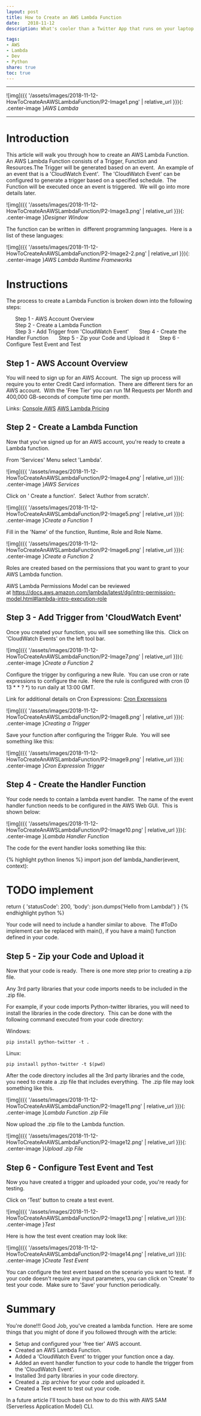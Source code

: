 ```yaml
---
layout: post
title: How to Create an AWS Lambda Function
date:   2018-11-12
description: What's cooler than a Twitter App that runs on your laptop and sends tweets?  A Twitter App that runs in the cloud and tweets based on a pre-defined schedule.  This article will not only save you money on your electricity bill, it will walk you through how to create a Lambda function.

tags:
- AWS
- Lambda
- Dev
- Python
share: true
toc: true
---
```


---

![img]({{ '/assets/images/2018-11-12-HowToCreateAnAWSLambdaFunction/P2-Image1.png' | relative_url }}){: .center-image }*AWS Lambda*

---
# Introduction
This article will walk you through how to create an AWS Lambda Function.  An AWS Lambda Function consists of a Trigger, Function and Resources.The Trigger will be generated based on an event.  An example of an event that is a 'CloudWatch Event'.  The 'CloudWatch Event' can be configured to generate a trigger based on a specified schedule.  The Function will be executed once an event is triggered.  We will go into more details later.

![img]({{ '/assets/images/2018-11-12-HowToCreateAnAWSLambdaFunction/P2-Image3.png' | relative_url }}){: .center-image }*Designer Window*

The function can be written in  different programming languages.  Here is a list of these languages:

![img]({{ '/assets/images/2018-11-12-HowToCreateAnAWSLambdaFunction/P2-Image2-2.png' | relative_url }}){: .center-image }*AWS Lambda Runtime Frameworks*

# Instructions
The process to create a Lambda Function is broken down into the following steps:

&nbsp;&nbsp;&nbsp;&nbsp;&nbsp;&nbsp;Step 1 - AWS Account Overview  
&nbsp;&nbsp;&nbsp;&nbsp;&nbsp;&nbsp;Step 2 - Create a Lambda Function  
&nbsp;&nbsp;&nbsp;&nbsp;&nbsp;&nbsp;Step 3 - Add Trigger from 'CloudWatch Event'
&nbsp;&nbsp;&nbsp;&nbsp;&nbsp;&nbsp;Step 4 - Create the Handler Function
&nbsp;&nbsp;&nbsp;&nbsp;&nbsp;&nbsp;Step 5 - Zip your Code and Upload it
&nbsp;&nbsp;&nbsp;&nbsp;&nbsp;&nbsp;Step 6 - Configure Test Event and Test

## Step 1 -  AWS Account Overview

You will need to sign up for an AWS Account.  The sign up process will require you to enter Credit Card information.  There are different tiers for an AWS account.  With the 'Free Tier' you can run 1M Requests per Month and 400,000 GB-seconds of compute time per month.

Links:
[Console AWS](https://console.aws.amazon.com/)
[AWS Lambda Pricing](https://aws.amazon.com/lambda/pricing/)


## Step 2 - Create a Lambda Function

Now that you've signed up for an AWS account, you're ready to create a Lambda function.

From 'Services' Menu select 'Lambda'.

![img]({{ '/assets/images/2018-11-12-HowToCreateAnAWSLambdaFunction/P2-Image4.png' | relative_url }}){: .center-image }*AWS Services*

Click on ' Create a function'.  Select 'Author from scratch'.

![img]({{ '/assets/images/2018-11-12-HowToCreateAnAWSLambdaFunction/P2-Image5.png' | relative_url }}){: .center-image }*Create a Function 1*

Fill in the 'Name' of the function, Runtime, Role and Role Name.

![img]({{ '/assets/images/2018-11-12-HowToCreateAnAWSLambdaFunction/P2-Image6.png' | relative_url }}){: .center-image }*Create a Function 2*

Roles are created based on the permissions that you want to grant to your AWS Lambda function.

AWS Lambda Permissions Model can be reviewed at https://docs.aws.amazon.com/lambda/latest/dg/intro-permission-model.html#lambda-intro-execution-role

## Step 3 - Add Trigger from 'CloudWatch Event'

Once you created your function, you will see something like this.  Click on 'CloudWatch Events' on the left tool bar.

![img]({{ '/assets/images/2018-11-12-HowToCreateAnAWSLambdaFunction/P2-Image7.png' | relative_url }}){: .center-image }*Create a Function 2*

Configure the trigger by configuring a new Rule.  You can use cron or rate expressions to configure the rule.  Here the rule is configured with cron (0 13 * * ? *) to run daily at 13:00 GMT.

Link for additional details on Cron Expressions:
[Cron Expressions](https://docs.aws.amazon.com/AmazonCloudWatch/latest/events/ScheduledEvents.html#CronExpressions)


![img]({{ '/assets/images/2018-11-12-HowToCreateAnAWSLambdaFunction/P2-Image8.png' | relative_url }}){: .center-image }*Creating a Trigger*

Save your function after configuring the Trigger Rule.  You will see something like this:

![img]({{ '/assets/images/2018-11-12-HowToCreateAnAWSLambdaFunction/P2-Image9.png' | relative_url }}){: .center-image }*Cron Expression Trigger*

## Step 4 - Create the Handler Function

Your code needs to contain a lambda event handler.  The name of the event handler function needs to be configured in the AWS Web GUI.  This is shown below:

![img]({{ '/assets/images/2018-11-12-HowToCreateAnAWSLambdaFunction/P2-Image10.png' | relative_url }}){: .center-image }*Lambda Handler Function*

The code for the event handler looks something like this:

{% highlight python linenos %}
import json
def lambda_handler(event, context):

# TODO implement
return {
  'statusCode': 200,
  'body': json.dumps('Hello from Lambda!')
}
{% endhighlight python %}

Your code will need to include a handler similar to above.  The #ToDo implement can be replaced with main(), if you have a main() function defined in your code.

## Step 5 - Zip your Code and Upload it

Now that your code is ready.  There is one more step prior to creating a zip file.

Any 3rd party libraries that your code imports needs to be included in the .zip file.

For example, if your code imports Python-twitter libraries, you will need to install the libraries in the code directory.  This can be done with the following command executed from your code directory:

Windows:
```
pip install python-twitter -t .
```

Linux:
```
pip instaall python-twitter -t $(pwd)
```

After the code directory includes all the 3rd party libraries and the code, you need to create a .zip file that includes everything.  The .zip file may look something like this.

![img]({{ '/assets/images/2018-11-12-HowToCreateAnAWSLambdaFunction/P2-Image11.png' | relative_url }}){: .center-image }*Lambda Function .zip File*

Now upload the .zip file to the Lambda function.

![img]({{ '/assets/images/2018-11-12-HowToCreateAnAWSLambdaFunction/P2-Image12.png' | relative_url }}){: .center-image }*Upload .zip File*

## Step 6 - Configure Test Event and Test
Now you have created a trigger and uploaded your code, you're ready for testing.

Click on 'Test' button to create a test event.

![img]({{ '/assets/images/2018-11-12-HowToCreateAnAWSLambdaFunction/P2-Image13.png' | relative_url }}){: .center-image }*Test*

Here is how the test event creation may look like:

![img]({{ '/assets/images/2018-11-12-HowToCreateAnAWSLambdaFunction/P2-Image14.png' | relative_url }}){: .center-image }*Create Test Event*

You can configure the test event based on the scenario you want to test.  If your code doesn't require any input parameters, you can click on 'Create' to test your code.  Make sure to 'Save' your function periodically.

# Summary
You're done!!! Good Job, you've created a lambda function.  Here are some things that you might of done if you followed through with the article:

* Setup and configured your 'free tier' AWS account.
* Created an AWS Lambda Function.
* Added a 'CloudWatch Event' to trigger your function once a day.
* Added an event handler function to your code to handle the trigger from the 'CloudWatch Event'.
* Installed 3rd party libraries in your code directory.
* Created a .zip archive for your code and uploaded it.
* Created a Test event to test out your code.

In a future article I'll touch base on how to do this with AWS SAM (Serverless Application Model) CLI.
